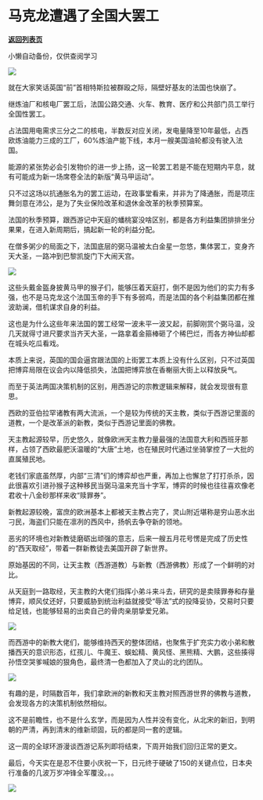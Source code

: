 # 马克龙遭遇了全国大罢工

[**返回列表页**](/gzh/政事堂2019)

小懒自动备份，仅供查阅学习

![](https://mmbiz.qpic.cn/mmbiz_jpg/rxhS23yu8cPAficEZ5rFOoicYT3HbZvhT1upI4SwkpwdqvC5KhOyicq25chCKm2MdicucSBTZj15g5Dxnibe7mxvDHQ/640?wx_fmt=jpeg)

就在大家笑话英国“前”首相特斯拉被群殴之际，隔壁好基友的法国也快崩了。  

继炼油厂和核电厂罢工后，法国公路交通、火车、教育、医疗和公共部门员工举行全国性罢工。  

占法国用电需求三分之二的核电，半数反对应关闭，发电量降至10年最低，占西欧炼油能力三成的工厂，60%炼油产能下线，本月一艘美国油轮都没有驶入法国。

能源的紧张势必会引发物价的进一步上扬，这一轮罢工若是不能在短期内平息，就有可能成为新一场席卷全法的新版“黄马甲运动”。

只不过这场以抗通胀名为的罢工运动，在政事堂看来，并非为了降通胀，而是项庄舞剑意在沛公，是为了失业保险改革和退休金改革的秋季预算案。

法国的秋季预算，跟西游记中天庭的蟠桃宴没啥区别，都是各方利益集团排排坐分果果，在进入新周期后，搞起新一轮的利益分配。

在僧多粥少的局面之下，法国底层的弼马温被太白金星一忽悠，集体罢工，变身齐天大圣，一路冲到巴黎凯旋门下大闹天宫。

![](https://mmbiz.qpic.cn/mmbiz_jpg/rxhS23yu8cPAficEZ5rFOoicYT3HbZvhT19kWOKjuIoeePXGt1N782UbBGx68rwAKIdTZMlw8s0dYg22iaLFlUvOg/640?wx_fmt=jpeg)

这些头戴金盔身披黄马甲的猴子们，能够压着天庭打，倒不是因为他们的实力有多强，也不是马克龙这个法国玉帝的手下有多弱鸡，而是法国的各个利益集团都在推波助澜，借机谋求自身的利益。

这也是为什么这些年来法国的罢工经常一波未平一波又起，前脚刚赏个弼马温，没几天就得寸进尺要求当齐天大圣，一路拿着金箍棒砸了个稀巴烂，而各方神仙却都在城头吃瓜看戏。

本质上来说，英国的国会逼宫跟法国的上街罢工本质上没有什么区别，只不过英国把博弈局限在议会内以降低损失，法国把博弈放在香榭丽大街上以释放戾气。  

而至于英法两国决策机制的区别，用西游记的宗教逻辑来解释，就会发现很有意思。

西欧的亚伯拉罕诸教有两大流派，一个是较为传统的天主教，类似于西游记里面的道教，一个是改革派的新教，类似于西游记里面的佛教。

天主教起源较早，历史悠久，就像欧洲天主教力量最强的法国意大利和西班牙那样，占领了西欧最肥沃温暖的“大唐”土地，也在殖民时代通过坐骑掌控了一大批的直属殖民地。

老钱们家底虽然厚，内部“三清”们的博弈却也严重，再加上也懈怠了打打杀杀，因此很喜欢引进孙猴子这种移民当弼马温来充当十字军，博弈的时候也往往喜欢像老君收十八金砂那样来收“赎罪券”。

新教起源较晚，富庶的欧洲基本上都被天主教占完了，灵山附近堪称是穷山恶水出刁民，海盗们只能在凛冽的西风中，扬帆去争夺新的领地。

恶劣的环境也对新教徒磨砺出顽强的意志，后来一艘五月花号愣是完成了历史性的“西天取经”，带着一群新教徒去美国开辟了新世界。

原始基因的不同，让天主教（西游道教）与新教（西游佛教）形成了一个鲜明的对比。  

从天庭到一路取经，天主教的大佬们指挥小弟斗来斗去，研究的是卖赎罪券和存量博弈，顺风仗还好，只要威胁到统治利益就接受“辱法”式的投降妥协，交易时只要给足钱，也能够轻易的出卖自己的骨肉亲朋挚爱兄弟。

![](https://mmbiz.qpic.cn/mmbiz_jpg/rxhS23yu8cPAficEZ5rFOoicYT3HbZvhT1vM9AVLyicLClJQkuFhSVWAbppDEbjxxribgARyNpqCGhkguiazMaJSTlw/640?wx_fmt=jpeg)

而西游中的新教大佬们，能够维持西天的整体团结，也聚焦于扩充实力收小弟和散播西天的意识形态，红孩儿、牛魔王、蜈蚣精、黄风怪、黑熊精、大鹏，这些揍得孙悟空哭爹喊娘的狠角色，最终清一色都加入了灵山的北约团队。  

![](https://mmbiz.qpic.cn/mmbiz_jpg/rxhS23yu8cPAficEZ5rFOoicYT3HbZvhT1MY5ON8Evjh6ZtZ4LqUpQ6BicMporq4NMgS3icv0icbYrYs8ibCaZoVjs8g/640?wx_fmt=jpeg)

有趣的是，时隔数百年，我们拿欧洲的新教和天主教对照西游世界的佛教与道教，会发现各方的决策机制依然相似。

这不是前瞻性，也不是什么玄学，而是因为人性并没有变化，从北宋的新旧，到明朝的严清，再到清末的维新顽固，玩的都是同一套的逻辑。

这一周的全球环游漫谈西游记系列即将结束，下周开始我们回归正常的更文。

  
最后，今天实在是忍不住要小庆祝一下，日元终于硬破了150的关键点位，日本央行准备的几波万岁冲锋全军覆没。。。

![](https://mmbiz.qpic.cn/mmbiz_jpg/rxhS23yu8cPAficEZ5rFOoicYT3HbZvhT1II6hBgOPPG1h1sUrvCuCYiaMJZIK8LQf88xQ6UGmtkO1aVwaQq9gqbA/640?wx_fmt=jpeg)

